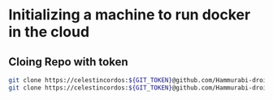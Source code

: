 # Initializing a machine to run docker in the cloud

## Cloing Repo with token

```sh
git clone https://celestincordos:${GIT_TOKEN}@github.com/Hammurabi-droit/Hammurabi.git
git clone https://celestincordos:${GIT_TOKEN}@github.com/Hammurabi-droit/hammurabi-weaviate.git
```
